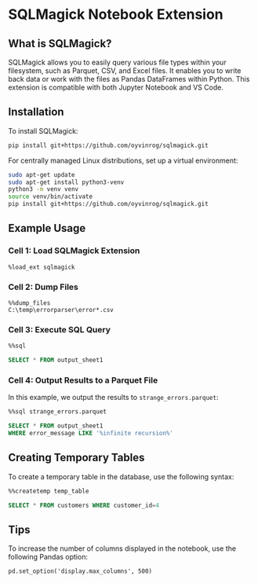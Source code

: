 
# SQLMagick Notebook Extension

## What is SQLMagick?

SQLMagick allows you to easily query various file types within your filesystem, such as Parquet, CSV, and Excel files. It enables you to write back data or work with the files as Pandas DataFrames within Python. This extension is compatible with both Jupyter Notebook and VS Code.

## Installation

To install SQLMagick:

```bash
pip install git+https://github.com/oyvinrog/sqlmagick.git
```

For centrally managed Linux distributions, set up a virtual environment:

```bash
sudo apt-get update
sudo apt-get install python3-venv
python3 -m venv venv
source venv/bin/activate
pip install git+https://github.com/oyvinrog/sqlmagick.git
```

## Example Usage

### Cell 1: Load SQLMagick Extension

```
%load_ext sqlmagick
```

### Cell 2: Dump Files

```
%%dump_files
C:\temp\errorparser\error*.csv
```

### Cell 3: Execute SQL Query

```sql
%%sql

SELECT * FROM output_sheet1
```

### Cell 4: Output Results to a Parquet File

In this example, we output the results to `strange_errors.parquet`:

```sql
%%sql strange_errors.parquet

SELECT * FROM output_sheet1
WHERE error_message LIKE '%infinite recursion%'
```

## Creating Temporary Tables

To create a temporary table in the database, use the following syntax:

```sql
%%createtemp temp_table

SELECT * FROM customers WHERE customer_id=4
```

## Tips

To increase the number of columns displayed in the notebook, use the following Pandas option:

```
pd.set_option('display.max_columns', 500)
```
